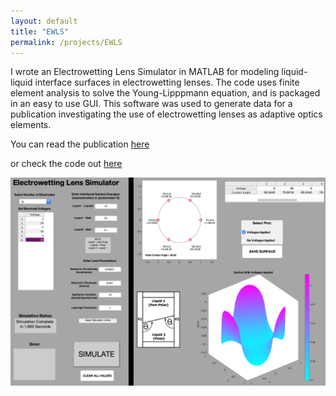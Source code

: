 ```yaml
---
layout: default
title: "EWLS"
permalink: /projects/EWLS
---
```

I wrote an Electrowetting Lens Simulator in MATLAB for modeling liquid-liquid interface surfaces in electrowetting lenses. The code uses finite element analysis to solve the Young-Lipppmann equation, and is packaged in an easy to use GUI. This software was used to generate data for a publication investigating the use of electrowetting lenses as adaptive optics elements. 

You can read the publication [here](https://opg.optica.org/oe/fulltext.cfm?uri=oe-25-25-31451&id=379230)

or check the code out [here](https://github.com/ConMark/Electrowetting-Lens-Simulator)

![EWLS GUI](EWLS.png)